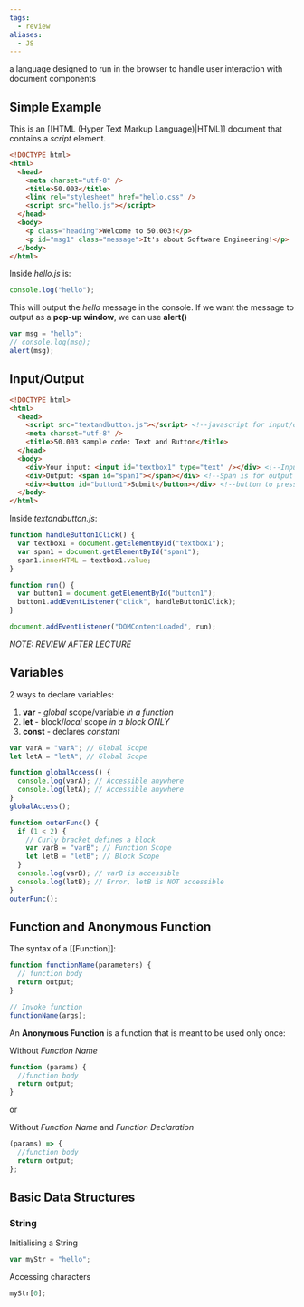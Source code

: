 ```yaml
---
tags:
  - review
aliases:
  - JS
---
```

a language designed to run in the browser to handle user interaction with document components

## Simple Example

This is an [[HTML (Hyper Text Markup Language)|HTML]] document that contains a *script* element.
```html
<!DOCTYPE html>
<html>
  <head>
    <meta charset="utf-8" />
    <title>50.003</title>
    <link rel="stylesheet" href="hello.css" />
    <script src="hello.js"></script>
  </head>
  <body>
    <p class="heading">Welcome to 50.003!</p>
    <p id="msg1" class="message">It's about Software Engineering!</p>
  </body>
</html>
```

Inside *hello.js* is:

```javascript
console.log("hello");
```

This will output the *hello* message in the console. If we want the message to output as a **pop-up window**, we can use **alert()**

```javascript
var msg = "hello";
// console.log(msg);
alert(msg);
```

## Input/Output
```html
<!DOCTYPE html>
<html>
  <head>
    <script src="textandbutton.js"></script> <!--javascript for input/output-->
    <meta charset="utf-8" />
    <title>50.003 sample code: Text and Button</title>
  </head>
  <body>
    <div>Your input: <input id="textbox1" type="text" /></div> <!--Input-->
    <div>Output: <span id="span1"></span></div> <!--Span is for output space-->
    <div><button id="button1">Submit</button></div> <!--button to press-->
  </body>
</html>
```

Inside *textandbutton.js*:
```javascript
function handleButton1Click() {
  var textbox1 = document.getElementById("textbox1");
  var span1 = document.getElementById("span1");
  span1.innerHTML = textbox1.value;
}

function run() {
  var button1 = document.getElementById("button1");
  button1.addEventListener("click", handleButton1Click);
}

document.addEventListener("DOMContentLoaded", run);
```

*NOTE: REVIEW AFTER LECTURE*

## Variables
2 ways to declare variables:
1. **var** - *global* scope/variable *in a function*
2. **let** - block/*local* scope *in a block ONLY*
3. **const** - declares *constant*

```javascript
var varA = "varA"; // Global Scope
let letA = "letA"; // Global Scope

function globalAccess() {
  console.log(varA); // Accessible anywhere
  console.log(letA); // Accessible anywhere
}
globalAccess();

function outerFunc() {
  if (1 < 2) {
    // Curly bracket defines a block
    var varB = "varB"; // Function Scope
    let letB = "letB"; // Block Scope
  }
  console.log(varB); // varB is accessible
  console.log(letB); // Error, letB is NOT accessible
}
outerFunc();
```

## Function and Anonymous Function
The syntax of a [[Function]]:
```javascript
function functionName(parameters) {
  // function body
  return output;
}

// Invoke function
functionName(args);
```

An **Anonymous Function** is a function that is meant to be used only once:

Without *Function Name*
```javascript
function (params) {
  //function body
  return output;
}
```

or

Without *Function Name* and *Function Declaration*
```javascript
(params) => {
  //function body
  return output;
};
```

## Basic Data Structures
### String
Initialising a String
```javascript
var myStr = "hello";
```

Accessing characters
```javascript
myStr[0];
```